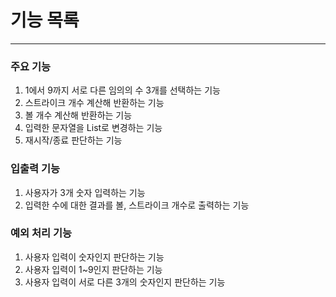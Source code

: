 # 기능 목록

---

### 주요 기능

1. 1에서 9까지 서로 다른 임의의 수 3개를 선택하는 기능
2. 스트라이크 개수 계산해 반환하는 기능
3. 볼 개수 계산해 반환하는 기능
4. 입력한 문자열을 List로 변경하는 기능
5. 재시작/종료 판단하는 기능

### 입출력 기능

1. 사용자가 3개 숫자 입력하는 기능
2. 입력한 수에 대한 결과를 볼, 스트라이크 개수로 출력하는 기능

### 예외 처리 기능

1. 사용자 입력이 숫자인지 판단하는 기능
2. 사용자 입력이 1~9인지 판단하는 기능
3. 사용자 입력이 서로 다른 3개의 숫자인지 판단하는 기능
